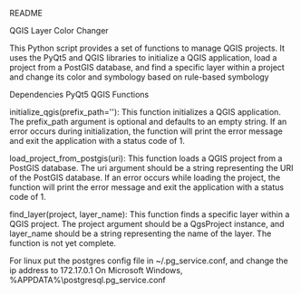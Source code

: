 README

QGIS Layer Color Changer

This Python script provides a set of functions to manage QGIS projects.
It uses the PyQt5 and QGIS libraries to initialize a QGIS application,
load a project from a PostGIS database, and find a specific layer within a project and change its color and symbology based on rule-based symbology

Dependencies
PyQt5
QGIS
Functions

initialize_qgis(prefix_path=''): This function initializes a QGIS application. The prefix_path argument is optional and defaults to an empty string. If an error occurs during initialization, the function will print the error message and exit the application with a status code of 1.

load_project_from_postgis(uri): This function loads a QGIS project from a PostGIS database. The uri argument should be a string representing the URI of the PostGIS database. If an error occurs while loading the project, the function will print the error message and exit the application with a status code of 1.

find_layer(project, layer_name): This function finds a specific layer within a QGIS project. The project argument should be a QgsProject instance, and layer_name should be a string representing the name of the layer. The function is not yet complete.

For linux put the postgres config file in ~/.pg_service.conf, and change the ip address to 172.17.0.1
On Microsoft Windows, %APPDATA%\postgresql\.pg_service.conf
